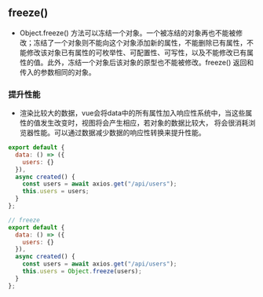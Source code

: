 ## freeze()

* Object.freeze() 方法可以冻结一个对象。一个被冻结的对象再也不能被修改；冻结了一个对象则不能向这个对象添加新的属性，不能删除已有属性，不能修改该对象已有属性的可枚举性、可配置性、可写性，以及不能修改已有属性的值。此外，冻结一个对象后该对象的原型也不能被修改。freeze() 返回和传入的参数相同的对象。

### 提升性能

* 渲染比较大的数据，vue会将data中的所有属性加入响应性系统中，当这些属性的值发生改变时，视图将会产生相应，若对象的数据比较大，
  将会很消耗浏览器性能。可以通过数据减少数据的响应性转换来提升性能。

```js
export default {
  data: () => ({
    users: {}
  }),
  async created() {
    const users = await axios.get("/api/users");
    this.users = users;
  }
};

// freeze
export default {
  data: () => ({
    users: {}
  }),
  async created() {
    const users = await axios.get("/api/users");
    this.users = Object.freeze(users);
  }
};
```
